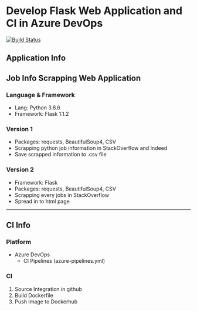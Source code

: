 # Develop Flask Web Application and CI in Azure DevOps
[![Build Status](https://dev.azure.com/hyukjun/flask-demo/_apis/build/status/hyukjuns.flask-webapp-cicd-demo?branchName=master)](https://dev.azure.com/hyukjun/flask-demo/_build/latest?definitionId=32&branchName=master)
## Application Info
## Job Info Scrapping Web Application
### Language & Framework 
- Lang: Python 3.8.6
- Framework: Flask 1.1.2
### Version 1
- Packages: requests, BeautifulSoup4, CSV
- Scrapping python job information in StackOverflow and Indeed
- Save scrapped information to .csv file

### Version 2
- Framework: Flask
- Packages: requests, BeautifulSoup4, CSV
- Scrapping every jobs in StackOverflow
- Spread in to html page
---
## CI Info
### Platform
- Azure DevOps
    - CI Pipelines (azure-pipelines.yml)
### CI
1. Source Integration in github
2. Build Dockerfile
3. Push Image to Dockerhub
